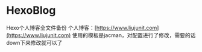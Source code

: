 # HexoBlog
Hexo个人博客全文件备份
个人博客：[https://www.liujunit.com](https://www.liujunit.com)
使用的模板是jacman，对配置进行了修改，需要的话down下来修改就可以了
